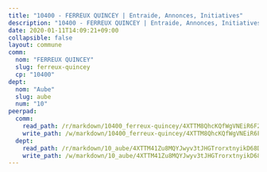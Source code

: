 ```yaml
---
title: "10400 - FERREUX QUINCEY | Entraide, Annonces, Initiatives"
description: "10400 - FERREUX QUINCEY | Entraide, Annonces, Initiatives"
date: 2020-01-11T14:09:21+09:00
collapsible: false
layout: commune
comm:
  nom: "FERREUX QUINCEY"
  slug: ferreux-quincey
  cp: "10400"
dept:
  nom: "Aube"
  slug: aube
  num: "10"
peerpad:
  comm:
    read_path: /r/markdown/10400_ferreux-quincey/4XTTM8QhcKQfWgVNEiR6F2jERyNVM3aSCNyynKHyaq8ef2573
    write_path: /w/markdown/10400_ferreux-quincey/4XTTM8QhcKQfWgVNEiR6F2jERyNVM3aSCNyynKHyaq8ef2573-K3TgV3hKVR6B6PxdpRQZsmRaERJBbquwP8gt4uddjVQqjS3xGD7CSPdtFb7TQkRCJD4UPZbw1HyqBNFvdB5LG7GJZFViUpz4AgMccYCwUEuC6x1kZU2ii8XGGMCUwuPqRTsfq1js
  dept:
    read_path: /r/markdown/10_aube/4XTTM41Zu8MQYJwyv3tJHGTrorxtnyikD68DsVemyiZk3ThMz
    write_path: /w/markdown/10_aube/4XTTM41Zu8MQYJwyv3tJHGTrorxtnyikD68DsVemyiZk3ThMz-K3TgTmGUJaeXhcyrKr3gXoqmq82GkfYoTwSCbr39jXo2qoiz4eMZ1zWf94tEK8PkgCEQwZ6j878iec7q7nyW22BbTVtKr2C3mJwkjMoqhPxRA9brvyfx2cZBiMVgJntTtrf7GrDW
---
```


